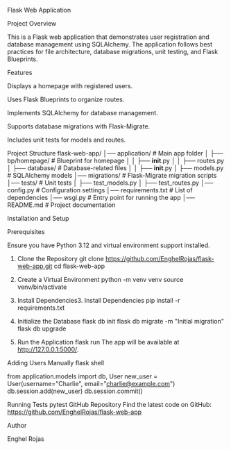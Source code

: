 Flask Web Application

Project Overview

This is a Flask web application that demonstrates user registration and database management using SQLAlchemy. The application follows best practices for file architecture, database migrations, unit testing, and Flask Blueprints.

Features

Displays a homepage with registered users.

Uses Flask Blueprints to organize routes.

Implements SQLAlchemy for database management.

Supports database migrations with Flask-Migrate.

Includes unit tests for models and routes.

Project Structure
flask-web-app/
│── application/            # Main app folder
│   ├── bp/homepage/        # Blueprint for homepage
│   │   ├── __init__.py
│   │   ├── routes.py
│   ├── database/           # Database-related files
│   │   ├── __init__.py
│   ├── models.py           # SQLAlchemy models
│── migrations/             # Flask-Migrate migration scripts
│── tests/                  # Unit tests
│   ├── test_models.py
│   ├── test_routes.py
│── config.py               # Configuration settings
│── requirements.txt        # List of dependencies
│── wsgi.py                 # Entry point for running the app
│── README.md               # Project documentation

Installation and Setup

Prerequisites

Ensure you have Python 3.12 and virtual environment support installed.

1. Clone the Repository
git clone https://github.com/EnghelRojas/flask-web-app.git
cd flask-web-app

2. Create a Virtual Environment
python -m venv venv
source venv/bin/activate

3. Install Dependencies3. Install Dependencies
pip install -r requirements.txt

4. Initialize the Database
flask db init
flask db migrate -m "Initial migration"
flask db upgrade

5. Run the Application
flask run
The app will be available at http://127.0.0.1:5000/.

Adding Users Manually
flask shell

from application.models import db, User
new_user = User(username="Charlie", email="charlie@example.com")
db.session.add(new_user)
db.session.commit()

Running Tests
pytest
GitHub Repository
Find the latest code on GitHub:
https://github.com/EnghelRojas/flask-web-app

Author

Enghel Rojas
